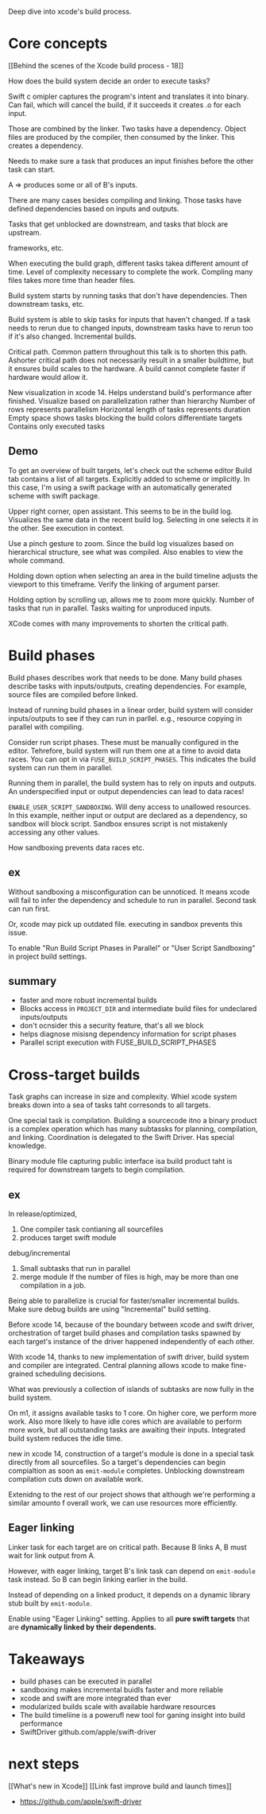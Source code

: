 Deep dive into xcode's build process.

# Core concepts
[[Behind the scenes of the Xcode build process - 18]]

How does the build system decide an order to execute tasks?

Swift c omipler captures the program's intent and translates it into binary.  Can fail, which will cancel the build, if it succeeds it creates .o for each input.

Those are combined by the linker.  Two tasks have a dependency.  Object files are produced by the compiler, then consumed by the linker.  This creates a dependency.

Needs to make sure a task that produces an input finishes before the other task can start.

A => produces some or all of B's inputs.

There are many cases besides compiling and linking.  Those tasks have defined dependencies based on inputs and outputs.

Tasks that get unblocked are downstream, and tasks that block are upstream.

frameworks, etc.  

When executing the build graph, different tasks takea  different amount of time.  Level of complexity necessary to complete the work.  Compling many files takes more time than header files.

Build system starts by running tasks that don't have dependencies.  Then downstream tasks, etc.

Build system is able to skip tasks for inputs that haven't changed.  If a task needs to rerun due to changed inputs, downstream tasks have to rerun too if it's also changed.  Incremental builds.

Critical path.  Common pattern throughout this talk is to shorten this path.  Ashorter critical path does not necessarily result in a smaller buildtime, but it ensures build scales to the hardware.  A build cannot complete faster if hardware would allow it.

New visualization in xcode 14.  Helps understand build's performance after finished.  Visualize based on parallelization rather than hierarchy
Number of rows represents parallelism
Horizontal length of tasks represents duration
Empty space shows tasks blocking the build
colors differentiate targets
Contains only executed tasks

## Demo
To get an overview of built targets, let's check out the scheme editor
Build tab contains a list of all targets.  Explicitly added to scheme or implicitly.  In this case, I'm using a swift package with an automatically generated scheme with swift package.

Upper right corner, open assistant.  This seems to be in the build log.
Visualizes the same data in the recent build log.  Selecting in one selects it in the other.  See execution in context.

Use a pinch gesture to zoom.  Since the build log visualizes based on hierarchical structure, see what was compiled.  Also enables to view the whole command.

Holding down option when selecting an area in the build timeline adjusts the viewport to this timeframe.  Verify the linking of argument parser.

Holding option by scrolling up, allows me to zoom more quickly.  Number of tasks that run in parallel.  Tasks waiting for unproduced inputs.

XCode comes with many improvements to shorten the critical path.
# Build phases
Build phases describes work that needs to be done.  Many build phases describe tasks with inputs/outputs, creating dependencies.  For example, source files are compiled before linked.

Instead of running build phases in a linear order, build system will consider inputs/outputs to see if they can run in parllel.  e.g., resource copying in parallel with compiling.

Consider run script phases.  These must be manually configured in the editor.  Tehrefore, build system will run them one at a time to avoid data races.  You can opt in via `FUSE_BUILD_SCRIPT_PHASES`.  This indicates the build system can run them in parallel.

Running them in parallel, the build system has to rely on inputs and outputs.  An underspecified input or output dependencies can lead to data races!

`ENABLE_USER_SCRIPT_SANDBOXING`.  Will deny access to unallowed resources.  In this example, neither input or output are declared as a dependency, so sandbox will block script.  Sandbox ensures script is not mistakenly accessing any other values.

How sandboxing prevents data races etc.

## ex
Without sandboxing a misconfiguration can be unnoticed.  It means xcode will fail to infer the dependency and schedule to run in parallel.  Second task can run first.

Or, xcode may pick up outdated file.  executing in sandbox prevents this issue.

To enable "Run Build Script Phases in Parallel" or "User Script Sandboxing" in project build settings.

## summary
* faster and more robust incremental builds
* Blocks access in `PROJECT_DIR` and intermediate build files for undeclared inputs/outputs
* don't ocnsider this a security feature, that's all we block
* helps diagnose misisng dependency information for script phases
* Parallel script execution with FUSE_BUILD_SCRIPT_PHASES

# Cross-target builds

Task graphs can increase in size and complexity.  Whiel xcode system breaks down into a sea of tasks taht corresonds to all targets.

One special task is compilation.  Building a sourcecode itno a binary product is a complex operation which has many subtassks for planning, compilation, and linking.  Coordination is delegated to the Swift Driver.  Has special knowledge.  

Binary module file capturing public interface isa  build product taht is required for downstream targets to begin compilation.

## ex
In release/optimized,
1.  One compiler task contianing all sourcefiles
2. produces target swift module

debug/incremental
1.  Small subtasks that run in parallel
2. merge module
If the number of files is high, may be more than one compilation in a job.

Being able to parallelize is crucial for faster/smaller incremental builds.  Make sure debug builds are using "Incremental" build setting.

Before xcode 14, because of the boundary between xcode and swift driver, orchestration of target build phases and compilation tasks spawned by each target's instance of the driver happened independently of each other.

With xcode 14, thanks to new implementation of swift driver, build system and compiler are integrated.  Central planning allows xcode to make fine-grained scheduling decisions.  

What was previously a collection of islands of subtasks are now fully in the build system.

On m1, it assigns available tasks to 1 core.  On higher core, we perform more work.  Also more likely to have idle cores which are available to perform more work, but all outstanding tasks are awaiting their inputs.  Integrated build system reduces the idle time.

new in xcode 14, construction of a target's module is done in a special task directly from all sourcefiles.  So a target's dependencies can begin compialtion as soon as `emit-module` completes.  Unblocking downstream compilation cuts down on available work.

Extenidng to the rest of our project shows that although we're performing a similar amounto f overall work, we can use resources more efficiently.

## Eager linking
Linker task for each target are on critical path.  Because B links A, B must wait for link output from A.

However, with eager linking, target B's link task can depend on `emit-module` task instead.  So B can begin linking earlier in the build.

Instead of depending on a linked product, it depends on a dynamic library stub built by `emit-module`.

Enable using "Eager Linking" setting.  Applies to all **pure swift targets** that are **dynamically linked by their dependents.**

# Takeaways
* build phases can be executed in parallel
* sandboxing makes incremental buidls faster and more reliable
* xcode and swift are more integrated than ever
* modularized builds scale with available hardware resources
* The build timeliine is a powerufl new tool for ganing insight into build performance
* SwiftDriver github.com/apple/swift-driver

# next steps
[[What's new in Xcode]]
[[Link fast improve build and launch times]]


* https://github.com/apple/swift-driver